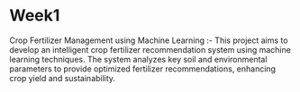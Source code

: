 # Week1
 Crop Fertilizer Management using Machine Learning :- This project aims to develop an intelligent crop fertilizer recommendation system using machine learning techniques. The system analyzes key soil and environmental parameters to provide optimized fertilizer recommendations, enhancing crop yield and sustainability.
